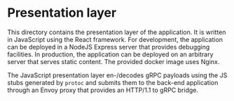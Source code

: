 # Presentation layer

This directory contains the presentation layer of the application.
It is written in JavaScript using the React framework.
For development, the application can be deployed in a NodeJS Express
server that provides debugging facilities.
In production, the application can be deployed on an arbitrary server
that serves static content. The provided docker image uses Nginx.

The JavaScript presentation layer en-/decodes gRPC payloads using the
JS stubs generated by `protoc` and submits them to the back-end application
through an Envoy proxy that provides an HTTP/1.1 to gRPC bridge.
